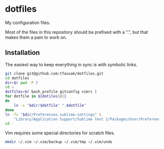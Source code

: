 # dotfiles

My configuration files.

Most of the files in this repository should be prefixed with a ".",
but that makes them a pain to work on.

## Installation

The easiest way to keep everything in sync is with symbolic links.

```sh
git clone git@github.com:tfausak/dotfiles.git
cd dotfiles
dir=$( pwd -P )
cd ~
dotfiles=$( bash_profile gitconfig vimrc )
for dotfile in ${dotiles[@]}
do
    ln -s "$dir/$dotfile" ".$dotfile"
done
ln -fs "$dir/Preferences.sublime-settings" \
    "Library/Application Support/Sublime Text 2/Packages/User/Preferences.sublime-settings"
cd -
```

Vim requires some special directories for scratch files.

```sh
mkdir ~/.vim ~/.vim/backup ~/.vim/tmp ~/.vim/undo
```
